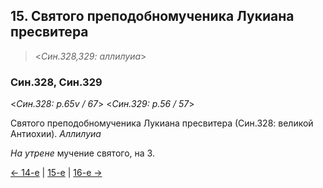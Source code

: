 
## 15. Святого преподобномученика Лукиана пресвитера 

> <*Син.328,329: аллилуиа*>

### Син.328, Син.329

<*Син.328: p.65v / 67*>
<*Син.329: p.56 / 57*>

Святого преподобномученика Лукиана пресвитера (Син.328: великой Антиохии). *Аллилуиа*

*На утрене* мучение святого, на 3. 

[← 14-е](10_14_SAB.ru.md) | [15-е](README.md#15-й) | [16-е →](10_16_SAB.ru.md)
